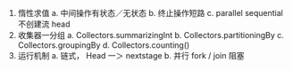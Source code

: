 1. 惰性求值
    a. 中间操作有状态／无状态
    b. 终止操作短路 
    c. parallel sequential 不创建流 head 
2. 收集器一分组 
    a. Collectors.summarizingInt
    b. Collectors.partitioningBy
    c. Collectors.groupingBy
    d. Collectors.counting()
3. 运行机制
    a. 链式， Head 一＞ nextstage
    b. 并行 fork / join 阻塞